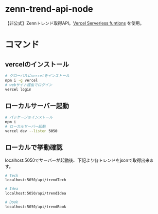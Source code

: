 # zenn-trend-api-node
【非公式】Zennトレンド取得API。[Vercel Serverless funtions](https://vercel.com/docs/concepts/functions/serverless-functions) を使用。

# コマンド

## vercelのインストール

```bash
# グローバルにvercelをインストール
npm i -g vercel
# webサイト経由でログイン
vercel login
```
## ローカルサーバー起動

```bash
# パッケージのインストール
npm i
# ローカルサーバー起動
vercel dev --listen 5050
```

## ローカルで挙動確認

localhost:5050でサーバーが起動後、下記より各トレンドをjsonで取得出来ます。

```bash
# Tech
localhost:5050/api/trendTech

# Idea
localhost:5050/api/trendIdea

# Book
localhost:5050/api/trendBook
```
